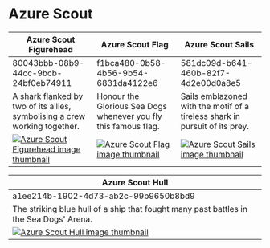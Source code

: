 # Azure Scout

| Azure Scout Figurehead | Azure Scout Flag | Azure Scout Sails |
| ---------------------- | ---------------- | ----------------- |
| 80043bbb-08b9-44cc-9bcb-24bf0eb74911 | f1bca480-0b58-4b56-9b54-6831da4122e6 | 581dc09d-b641-460b-82f7-4d2e00d0a8e5 |
| A shark flanked by two of its allies, symbolising a crew working together. | Honour the Glorious Sea Dogs whenever you fly this famous flag. | Sails emblazoned with the motif of a tireless shark in pursuit of its prey. |
| [![Azure Scout Figurehead image thumbnail](https://seaofthieves.wiki.gg/images/b/b4/Azure_Scout_Figurehead.png)](https://seaofthieves.wiki.gg/wiki/Azure_Scout_Figurehead) | [![Azure Scout Flag image thumbnail](https://seaofthieves.wiki.gg/images/d/d8/Azure_Scout_Flag.png)](https://seaofthieves.wiki.gg/wiki/Azure_Scout_Flag) | [![Azure Scout Sails image thumbnail](https://seaofthieves.wiki.gg/images/3/3d/Azure_Scout_Sails.png)](https://seaofthieves.wiki.gg/wiki/Azure_Scout_Sails) |

| Azure Scout Hull |
| ---------------- |
| a1ee214b-1902-4d73-ab2c-99b9650b8bd9 |
| The striking blue hull of a ship that fought many past battles in the Sea Dogs' Arena. |
| [![Azure Scout Hull image thumbnail](https://seaofthieves.wiki.gg/images/0/0d/Azure_Scout_Hull.png)](https://seaofthieves.wiki.gg/wiki/Azure_Scout_Hull) |
